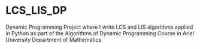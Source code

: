 # LCS_LIS_DP
Dynamic Programming Project where I write LCS and LIS algorithms applied in Python as part of the Algorithms of Dynamic Programming Course in Ariel University Department of Mathematics
